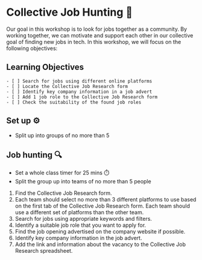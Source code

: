 # Collective Job Hunting 💼

Our goal in this workshop is to look for jobs together as a community. By working together, we can motivate and support each other in our collective goal of finding new jobs in tech. In this workshop, we will focus on the following objectives:


## Learning Objectives

```objectives
- [ ] Search for jobs using different online platforms
- [ ] Locate the Collective Job Research form
- [ ] Identify key company information in a job advert
- [ ] Add 1 job role to the Collective Job Research form
- [ ] Check the suitability of the found job roles
```

## Set up ⚙️
- Split up into groups of no more than 5

## Job hunting 🔍

- Set a whole class timer for 25 mins ⏱️
- Split the group up into teams of no more than 5 people


1. Find the Collective Job Research form.
1. Each team should select no more than 3 different platforms to use based on the first tab of the Collective Job Research form. Each team should use a different set of platforms than the other team. 
1. Search for jobs using appropriate keywords and filters. 
1. Identify a suitable job role that you want to apply for. 
1. Find the job opening advertised on the company website if possible. 
1. Identify key company information in the job advert. 
1. Add the link and information about the vacancy to the Collective Job Research spreadsheet.
